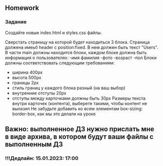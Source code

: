 ##  Homework

### Задание

Создайте новые index.html и styles.css файлы. 

Сверстать страницу на которой будет находиться 3 блока. Страница должена имеьб header c position:fixed. В нем должен быть текст "Users".
 В части main должны находится блоки, каждом блоке должна быть информация о пользователях:
-имя фамилия
-фото
-возраст
-пол
Блоки должны соответствовать следующим требованиям:
- ширина 400px
- высота 500px
- границы 2px
- стиль границ у каждого блока разный (на ваш выбор)
- внутренние отступы 20px
- отступы между карточками должны быть 30px
Размеры текста внутри карточек (контента), выберете такими, чтобы контент не вылазил
Не забудьте добавить ко всем элементам box-sizing: border-box, как мы это делали на уроке

## Важно: выполненное ДЗ нужно прислать мне в виде архива, в котором будут ваши файлы с выполненным ДЗ

### !!!Дедлайн: 15.01.2023: 17:00


